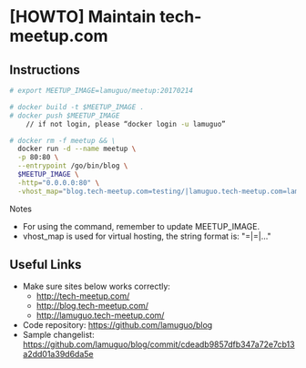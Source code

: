 # [HOWTO] Maintain tech-meetup.com

## Instructions
```sh
# export MEETUP_IMAGE=lamuguo/meetup:20170214

# docker build -t $MEETUP_IMAGE .
# docker push $MEETUP_IMAGE
    // if not login, please “docker login -u lamuguo”

# docker rm -f meetup && \
  docker run -d --name meetup \
  -p 80:80 \
  --entrypoint /go/bin/blog \
  $MEETUP_IMAGE \
  -http="0.0.0.0:80" \
  -vhost_map="blog.tech-meetup.com=testing/|lamuguo.tech-meetup.com=lamuguo"
```

Notes
- For using the command, remember to update MEETUP_IMAGE.
- vhost_map is used for virtual hosting, the string format is: "<vhost1>=<dir1>|<vhost2>=<dir2>|..."

## Useful Links
- Make sure sites below works correctly:
  * http://tech-meetup.com/
  * http://blog.tech-meetup.com/
  * http://lamuguo.tech-meetup.com/
- Code repository: https://github.com/lamuguo/blog
- Sample changelist: https://github.com/lamuguo/blog/commit/cdeadb9857dfb347a72e7cb13a2dd01a39d6da5e
